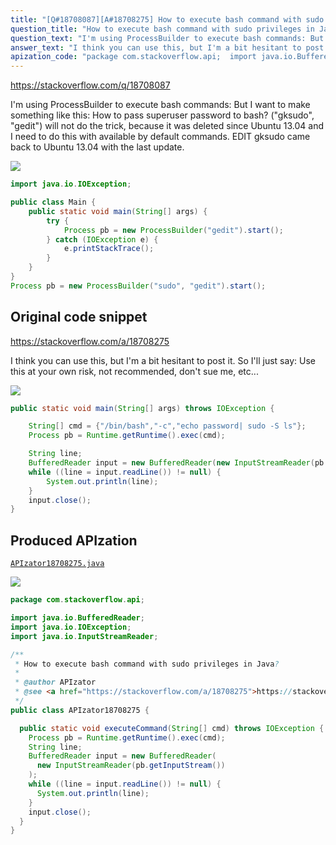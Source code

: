 ```yaml
---
title: "[Q#18708087][A#18708275] How to execute bash command with sudo privileges in Java?"
question_title: "How to execute bash command with sudo privileges in Java?"
question_text: "I'm using ProcessBuilder to execute bash commands: But I want to make something like this: How to pass superuser password to bash? (\"gksudo\", \"gedit\") will not do the trick, because it was deleted since Ubuntu 13.04 and I need to do this with available by default commands. EDIT gksudo came back to Ubuntu 13.04 with the last update."
answer_text: "I think you can use this, but I'm a bit hesitant to post it. So I'll just say: Use this at your own risk, not recommended, don't sue me, etc..."
apization_code: "package com.stackoverflow.api;  import java.io.BufferedReader; import java.io.IOException; import java.io.InputStreamReader;  /**  * How to execute bash command with sudo privileges in Java?  *  * @author APIzator  * @see <a href=\"https://stackoverflow.com/a/18708275\">https://stackoverflow.com/a/18708275</a>  */ public class APIzator18708275 {    public static void executeCommand(String[] cmd) throws IOException {     Process pb = Runtime.getRuntime().exec(cmd);     String line;     BufferedReader input = new BufferedReader(       new InputStreamReader(pb.getInputStream())     );     while ((line = input.readLine()) != null) {       System.out.println(line);     }     input.close();   } }"
---
```


https://stackoverflow.com/q/18708087

I&#x27;m using ProcessBuilder to execute bash commands:
But I want to make something like this:
How to pass superuser password to bash?
(&quot;gksudo&quot;, &quot;gedit&quot;) will not do the trick, because it was deleted since Ubuntu 13.04 and I need to do this with available by default commands.
EDIT
gksudo came back to Ubuntu 13.04 with the last update.


<div class="code-logo"><img src="/stackoverflow.png" /></div>

```java
import java.io.IOException;

public class Main {
    public static void main(String[] args) {
        try {
            Process pb = new ProcessBuilder("gedit").start();
        } catch (IOException e) {
            e.printStackTrace();
        }
    }
}
Process pb = new ProcessBuilder("sudo", "gedit").start();
```


## Original code snippet

https://stackoverflow.com/a/18708275

I think you can use this, but I&#x27;m a bit hesitant to post it. So I&#x27;ll just say:
Use this at your own risk, not recommended, don&#x27;t sue me, etc...

<div class="code-logo"><img src="/stackoverflow.png" /></div>

```java
public static void main(String[] args) throws IOException {

    String[] cmd = {"/bin/bash","-c","echo password| sudo -S ls"};
    Process pb = Runtime.getRuntime().exec(cmd);

    String line;
    BufferedReader input = new BufferedReader(new InputStreamReader(pb.getInputStream()));
    while ((line = input.readLine()) != null) {
        System.out.println(line);
    }
    input.close();
}
```

## Produced APIzation

[`APIzator18708275.java`](https://github.com/pasqualesalza/apization-temp/raw/main/data/search/APIzator18708275.java)

<div class="code-logo"><img src="/apizator.png" /></div>

```java
package com.stackoverflow.api;

import java.io.BufferedReader;
import java.io.IOException;
import java.io.InputStreamReader;

/**
 * How to execute bash command with sudo privileges in Java?
 *
 * @author APIzator
 * @see <a href="https://stackoverflow.com/a/18708275">https://stackoverflow.com/a/18708275</a>
 */
public class APIzator18708275 {

  public static void executeCommand(String[] cmd) throws IOException {
    Process pb = Runtime.getRuntime().exec(cmd);
    String line;
    BufferedReader input = new BufferedReader(
      new InputStreamReader(pb.getInputStream())
    );
    while ((line = input.readLine()) != null) {
      System.out.println(line);
    }
    input.close();
  }
}

```